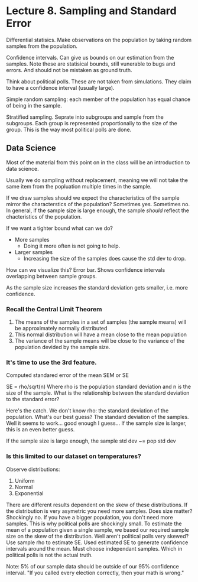 # Lecture 8. Sampling and Standard Error
Differential statisics.
Make observations on the population by taking random samples from the population.

Confidence intervals. Can give us bounds on our estimation from the samples.
Note these are statisical bounds, still vunerable to bugs and errors. And 
should not be mistaken as ground truth.

Think about political polls. These are not taken from simulations.
They claim to have a confidence interval (usually large).

Simple random sampling: each member of the population has equal chance
of being in the sample.

Stratified sampling. Seprate into subgroups and sample from the subgroups.
Each group is represented proportionally to the size of the group.
This is the way most political polls are done.

## Data Science
Most of the material from this point on in the class will be 
an introduction to data science.

Usually we do sampling without replacement, meaning we will not take the
same item from the popluation multiple times in the sample.

If we draw samples should we expect the characteristics of the sample mirror
the characterstics of the population? Sometimes yes. Sometimes no.
In general, if the sample size is large enough, the sample *should* reflect
the chacteristics of the population.

If we want a tighter bound what can we do?
* More samples
	* Doing it more often is not going to help.
* Larger samples
	* Increasing the size of the samples does cause the std dev to drop.

How can we visualize this?
Error bar. Shows confidence intervals overlapping between sample groups.

As the sample size increases the standard deviation gets smaller, i.e. more confidence.

### Recall the Central Limit Theorem
1. The means of the samples in a set of samples (the sample means) will be approximately
normally distributed
2. This normal distribution will have a mean close to the mean population
3. The variance of the sample means will be close to the variance of the population
devided by the sample size.

### It's time to use the 3rd feature.
Computed standared error of the mean SEM or SE

SE = rho/sqrt(n)
Where rho is the population standard deviation and n is the size of the sample.
What is the relationship between the standard deviation to the standard error?

Here's the catch. We don't know rho: the standard deviation of the population.
What's our best guess? The standard deviation of the samples.
Well it seems to work... good enough I guess...
If the sample size is larger, this is an even better guess.

If the sample size is large enough, the sample std dev ~= pop std dev

### Is this limited to our dataset on temperatures?
Observe distributions:
1. Uniform
2. Normal
3. Exponential

There are different results dependent on the skew of these distributions.
If the distribution is very asymetric you need more samples. 
Does size matter? Shockingly no. If you have a bigger population, you don't need
more samples.
This is why political polls are shockingly small.
To estimate the mean of a population given a single sample, we based our required 
sample size on the skew of the distribution.
Well aren't political polls very skewed?
Use sample rho to estimate SE.
Used estimated SE to generate confidence intervals around the mean.
Must choose independant samples. Which in political polls is not the actual truth.


Note: 5% of our sample data should be outside of our 95% confidence interval.
"If you called every election correctly, then your math is wrong."
